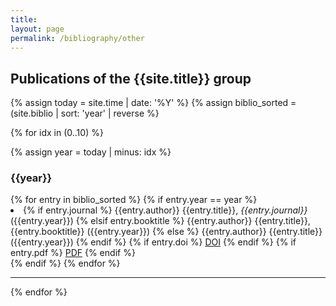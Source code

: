 ```yaml
---
title:
layout: page
permalink: /bibliography/other
---
```



<h2> Publications of the {{site.title}} group </h2>

{% assign today = site.time | date: '%Y' %}
{% assign biblio_sorted = (site.biblio | sort: 'year' | reverse %}

{% for idx in (0..10) %}

{% assign year = today | minus: idx %}

<div class="bibliography_header">
<h3>{{year}}</h3>
</div>

<div class="bibliography">
  {% for entry in biblio_sorted %}
    {% if entry.year == year %}
    <div class="text-justify">
        <li>
        {% if entry.journal %}
            {{entry.author}} {{entry.title}}, <i>{{entry.journal}}</i> ({{entry.year}})
        {% elsif entry.booktitle %}
            {{entry.author}} {{entry.title}}, {{entry.booktitle}} ({{entry.year}})
        {% else %}
            {{entry.author}} {{entry.title}} ({{entry.year}})
        {% endif %}
        {% if entry.doi %}
            <a href="http://doi.org/{{entry.doi}}" class="button tiny">DOI</a>
        {% endif %}
        {% if entry.pdf %}
            <a href="{{entry.pdf}}" class="button tiny">PDF</a>
        {% endif %}
        </li>
    </div>
    {% endif %}
  {% endfor %}
</div>
<hr>

{% endfor %}

